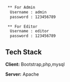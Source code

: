   


```bash
 ** For Admin
  Username : admin
  password : 123456789
  
 ** For Editor
  Username : editor
  password : 123456789

```



## Tech Stack

**Client:** Bootstrap,php,mysql

**Server:** Apache


 
